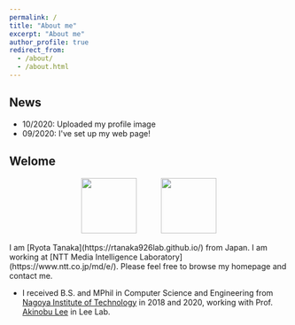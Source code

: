 ```yaml
---
permalink: /
title: "About me"
excerpt: "About me"
author_profile: true
redirect_from: 
  - /about/
  - /about.html
---
```


## News
- 10/2020: Uploaded my profile image
- 09/2020: I've set up my web page!

## Welome 
<p align="center">
  <img src="https://rtanaka926lab.github.io/images/H5c0n0pl.jpg" width="100" hspace="20"> 
  <img src="https://rtanaka926lab.github.io/images/Nit-logo.gif" width="100" hspace="20">
</p>
I am [Ryota Tanaka](https://rtanaka926lab.github.io/) from Japan. I am working at [NTT Media Intelligence Laboratory](https://www.ntt.co.jp/md/e/). Please feel free to browse my homepage and contact me. 

* I received B.S. and MPhil in Computer Science and Engineering from [Nagoya Institute of Technology](https://www.nitech.ac.jp/eng/) in 2018 and 2020, working with Prof. [Akinobu Lee](https://www.slp.nitech.ac.jp/members/ri/) in Lee Lab.
